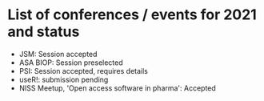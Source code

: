 # List of conferences / events for 2021 and status

- JSM: Session accepted
- ASA BIOP: Session preselected
- PSI: Session accepted, requires details
- useR!: submission pending
- NISS Meetup, 'Open access software in pharma': Accepted
